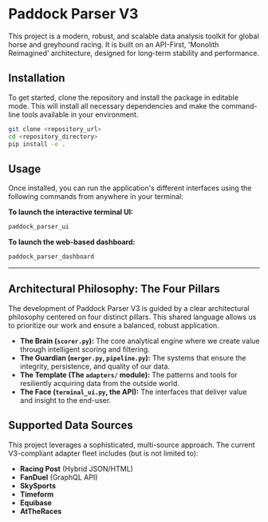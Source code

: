 # Paddock Parser V3

This project is a modern, robust, and scalable data analysis toolkit for global horse and greyhound racing. It is built on an API-First, 'Monolith Reimagined' architecture, designed for long-term stability and performance.

## Installation

To get started, clone the repository and install the package in editable mode. This will install all necessary dependencies and make the command-line tools available in your environment.

```bash
git clone <repository_url>
cd <repository_directory>
pip install -e .
```

## Usage

Once installed, you can run the application's different interfaces using the following commands from anywhere in your terminal:

**To launch the interactive terminal UI:**
```bash
paddock_parser_ui
```

**To launch the web-based dashboard:**
```bash
paddock_parser_dashboard
```

---

## Architectural Philosophy: The Four Pillars

The development of Paddock Parser V3 is guided by a clear architectural philosophy centered on four distinct pillars. This shared language allows us to prioritize our work and ensure a balanced, robust application.

*   **The Brain (`scorer.py`):** The core analytical engine where we create value through intelligent scoring and filtering.
*   **The Guardian (`merger.py`, `pipeline.py`):** The systems that ensure the integrity, persistence, and quality of our data.
*   **The Template (The `adapters/` module):** The patterns and tools for resiliently acquiring data from the outside world.
*   **The Face (`terminal_ui.py`, the API):** The interfaces that deliver value and insight to the end-user.

## Supported Data Sources
This project leverages a sophisticated, multi-source approach. The current V3-compliant adapter fleet includes (but is not limited to):
*   **Racing Post** (Hybrid JSON/HTML)
*   **FanDuel** (GraphQL API)
*   **SkySports**
*   **Timeform**
*   **Equibase**
*   **AtTheRaces**

<!-- Protocol 23 Decoy Comment for Transplant -->
